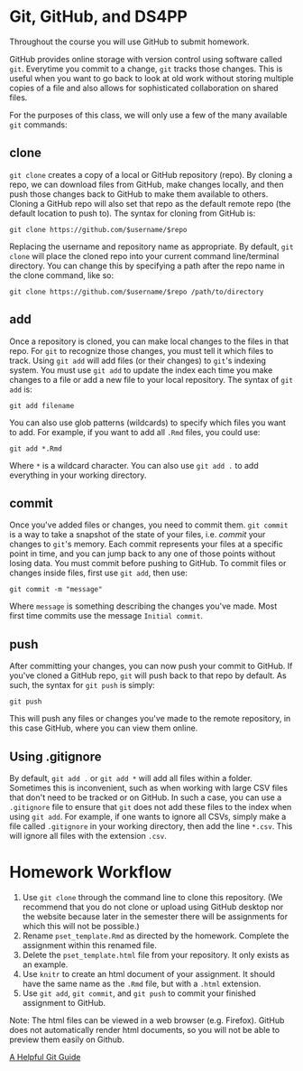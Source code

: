 # Git, GitHub, and DS4PP
Throughout the course you will use GitHub to submit homework. 

GitHub provides online storage with version control using software called `git`. Everytime you commit to a change, `git` tracks those changes. This is useful when you want to go back to look at old work without storing multiple copies of a file and also allows for sophisticated collaboration on shared files.

For the purposes of this class, we will only use a few of the many available `git` commands:

## clone
`git clone` creates a copy of a local or GitHub repository (repo). By cloning a repo, we can download files from GitHub, make changes locally, and then push those changes back to GitHub to make them available to others. Cloning a GitHub repo will also set that repo as the default remote repo (the default location to push to). The syntax for cloning from GitHub is:

`git clone https://github.com/$username/$repo`

Replacing the username and repository name as appropriate. By default, `git clone` will place the cloned repo into your current command line/terminal directory. You can change this by specifying a path after the repo name in the clone command, like so:

`git clone https://github.com/$username/$repo /path/to/directory`

## add
Once a repository is cloned, you can make local changes to the files in that repo. For `git` to recognize those changes, you must tell it which files to track. Using `git add` will add files (or their changes) to `git`'s indexing system. You must use `git add` to update the index each time you make changes to a file or add a new file to your local repository. The syntax of `git add` is:

`git add filename`

You can also use glob patterns (wildcards) to specify which files you want to add. For example, if you want to add all `.Rmd` files, you could use:

`git add *.Rmd`

Where `*` is a wildcard character. You can also use `git add .` to add everything in your working directory.

## commit
Once you've added files or changes, you need to commit them. `git commit` is a way to take a snapshot of the state of your files, i.e. *commit* your changes to `git`'s memory. Each commit represents your files at a specific point in time, and you can jump back to any one of those points without losing data. You must commit before pushing to GitHub. To commit files or changes inside files, first use `git add`, then use:

`git commit -m "message"`

Where `message` is something describing the changes you've made. Most first time commits use the message `Initial commit`.

## push
After committing your changes, you can now push your commit to GitHub. If you've cloned a GitHub repo, `git` will push back to that repo by default. As such, the syntax for `git push` is simply:

`git push`

This will push any files or changes you've made to the remote repository, in this case GitHub, where you can view them online.

## Using .gitignore
By default, `git add .` or `git add *` will add all files within a folder. Sometimes this is inconvenient, such as when working with large CSV files that don't need to be tracked or on GitHub. In such a case, you can use a `.gitignore` file to ensure that `git` does not add these files to the index when using `git add`. For example, if one wants to ignore all CSVs, simply make a file called `.gitignore` in your working directory, then add the line `*.csv`. This will ignore all files with the extension `.csv`.

# Homework Workflow
1. Use `git clone` through the command line to clone this repository. (We recommend that you do not clone or upload using GitHub desktop nor the website because later in the semester there will be assignments for which this will not be possible.)
2. Rename `pset_template.Rmd` as directed by the homework. Complete the assignment within this renamed file.
3. Delete the `pset_template.html` file from your repository. It only exists as an example.
4. Use `knitr` to create an html document of your assignment. It should have the same name as the `.Rmd` file, but with a `.html` extension.
5. Use `git add`, `git commit`, and `git push` to commit your finished assignment to GitHub.

Note: The html files can be viewed in a web browser (e.g. Firefox).  GitHub does not automatically render html documents, so you will not be able to preview them easily on Github. 

[A Helpful Git Guide](http://rogerdudler.github.io/git-guide/)
